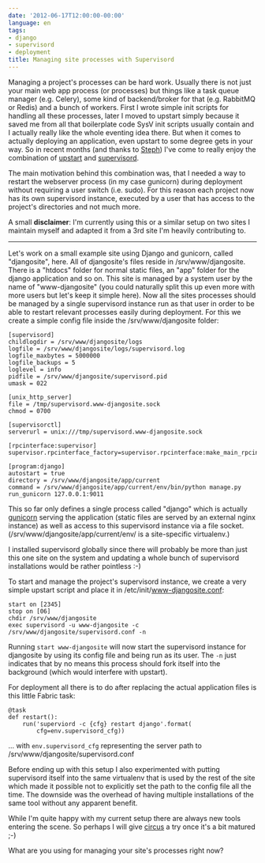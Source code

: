 ```yaml
---
date: '2012-06-17T12:00:00-00:00'
language: en
tags:
- django
- supervisord
- deployment
title: Managing site processes with Supervisord
---
```



Managing a project's processes can be hard work. Usually there is not just your main web app process (or processes) but things like a task queue manager (e.g. Celery), some kind of backend/broker for that (e.g. RabbitMQ or Redis) and a bunch of workers. First I wrote simple init scripts for handling all these processes, later I moved to upstart simply because it saved me from all that boilerplate code SysV init scripts usually contain and I actually really like the whole eventing idea there. But when it comes to actually deploying an application, even upstart to some degree gets in your way. So in recent months (and thanks to [Steph][steph]) I've come to really enjoy the combination of [upstart][upstart] and [supervisord][supervisord].

The main motivation behind this combination was, that I needed a way to restart the webserver process (in my case gunicorn) during deployment without requiring a user switch (i.e. sudo). For this reason each project now has its own supervisord instance, executed by a user that has access to the project's directories and not much more. 

A small **disclaimer**: I'm currently using this or a similar setup on two sites I maintain myself and adapted it from a 3rd site I'm heavily contributing to.

--------------------

Let's work on a small example site using Django and gunicorn, called "djangosite", here. All of djangosite's files reside in /srv/www/djangosite. There is a "htdocs" folder for normal static files, an "app" folder for the django application and so on. This site is managed by a system user by the name of "www-djangosite" (you could naturally split this up even more with more users but let's keep it simple here). Now all the sites processes should be managed by a single supervisord instance run as that user in order to be able to restart relevant processes easily during deployment. For this we create a simple config file inside the /srv/www/djangosite folder:

<pre><code>[supervisord]
childlogdir = /srv/www/djangosite/logs
logfile = /srv/www/djangosite/logs/supervisord.log
logfile_maxbytes = 5000000
logfile_backups = 5
loglevel = info
pidfile = /srv/www/djangosite/supervisord.pid
umask = 022

[unix_http_server]
file = /tmp/supervisord.www-djangosite.sock
chmod = 0700

[supervisorctl]
serverurl = unix:///tmp/supervisord.www-djangosite.sock

[rpcinterface:supervisor]
supervisor.rpcinterface_factory=supervisor.rpcinterface:make_main_rpcinterface

[program:django]
autostart = true
directory = /srv/www/djangosite/app/current
command = /srv/www/djangosite/app/current/env/bin/python manage.py run_gunicorn 127.0.0.1:9011
</code></pre>

This so far only defines a single process called "django" which is actually [gunicorn][gunicorn] serving the application (static files are served by an external nginx instance) as well as access to this supervisord instance via a file socket. (/srv/www/djangosite/app/current/env/ is a site-specific virtualenv.)

I installed supervisord globally since there will probably be more than just this one site on the system and updating a whole bunch of supervisord installations would be rather pointless :-)

To start and manage the project's supervisord instance, we create a very simple upstart script and place it in /etc/init/www-djangosite.conf:

<pre><code>start on [2345]
stop on [06]
chdir /srv/www/djangosite
exec supervisord -u www-djangosite -c /srv/www/djangosite/supervisord.conf -n
</code></pre>

Running `start www-djangosite` will now start the supervisord instance for djangosite by using its config file and being run as its user. The `-n` just indicates that by no means this process should fork itself into the background (which would interfere with upstart). 

For deployment all there is to do after replacing the actual application files is this little Fabric task:

<pre><code>@task
def restart():
    run('superviord -c {cfg} restart django'.format(
        cfg=env.supervisord_cfg))
</code></pre>

... with `env.supervisord_cfg` representing the server path to /srv/www/djangosite/supervisord.conf

Before ending up with this setup I also experimented with putting supervisord itself into the same virtualenv that is used by the rest of the site which made it possible not to explicitly set the path to the config file all the time. The downside was the overhead of having multiple installations of the same tool without any apparent benefit.

While I'm quite happy with my current setup there are always new tools entering the scene. So perhaps I will give [circus][circus] a try once it's a bit matured ;-)

What are you using for managing your site's processes right now?

[supervisord]: http://supervisord.org/
[upstart]: http://upstart.ubuntu.com/
[steph]: http://sjaekel.com/
[gunicorn]: http://gunicorn.org/
[circus]: http://pypi.python.org/pypi/circus
